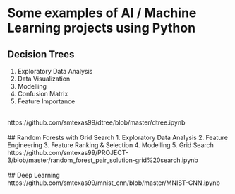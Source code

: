 
# Some examples of AI / Machine Learning projects using Python

## Decision Trees
1. Exploratory Data Analysis
2. Data Visualization
3. Modelling
4. Confusion Matrix
5. Feature Importance
<br>
https://github.com/smtexas99/dtree/blob/master/dtree.ipynb
<br><br>
## Random Forests with Grid Search
1. Exploratory Data Analysis
2. Feature Engineering
3. Feature Ranking & Selection
4. Modelling
5. Grid Search
<br>
https://github.com/smtexas99/PROJECT-3/blob/master/random_forest_pair_solution-grid%20search.ipynb
<br><br>
## Deep Learning
https://github.com/smtexas99/mnist_cnn/blob/master/MNIST-CNN.ipynb

